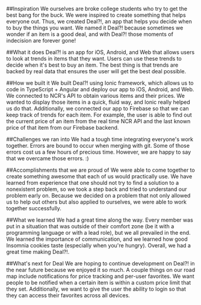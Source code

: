 ##Inspiration
We ourselves are broke college students who try to get the best bang for the buck. We were inspired to create something that helps everyone out. Thus, we created Deal?!, an app that helps you decide when to buy the things you want. We named it Deal?! because sometimes we wonder if an item is a good deal, and with Deal?! those moments of indecision are forever gone!

##What it does
Deal?! is an app for iOS, Android, and Web that allows users to look at trends in items that they want. Users can use these trends to decide when it's best to buy an item. The best thing is that trends are backed by real data that ensures the user will get the best deal possible.

##How we built it
We built Deal?! using Ionic framework, which allows us to code in TypeScript + Angular and deploy our app to iOS, Android, and Web. We connected to NCR's API to obtain various items and their prices. We wanted to display those items in a quick, fluid way, and Ionic really helped us do that. Additionally, we connected our app to Firebase so that we can keep track of trends for each item. For example, the user is able to find out the current price of an item from the real time NCR API and the last known price of that item from our Firebase backend.

##Challenges we ran into
We had a tough time integrating everyone's work together. Errors are bound to occur when merging with git. Some of those errors cost us a few hours of precious time. However, we are happy to say that we overcame those errors. :)

##Accomplishments that we are proud of
We were able to come together to create something awesome that each of us would practically use. We have learned from experience that one should not try to find a solution to a nonexistent problem, so we took a step back and tried to understand our problem early on. Because we decided on a problem that not only allowed us to help out others but also applied to ourselves, we were able to work together successfully.

##What we learned
We had a great time along the way. Every member was put in a situation that was outside of their comfort zone (be it with a programming language or with a lead role), but we all prevailed in the end. We learned the importance of communication, and we learned how good Insomnia cookies taste (especially when you're hungry). Overall, we had a great time making Deal?!.

##What's next for Deal
We are hoping to continue development on Deal?! in the near future because we enjoyed it so much. A couple things on our road map include notifications for price tracking and per-user favorites. We want people to be notified when a certain item is within a custom price limit that they set. Additionally, we want to give the user the ability to login so that they can access their favorites across all devices.
